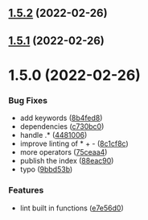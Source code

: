 ## [1.5.2](https://github.com/softwaregroup-bg/ut-tsql-lexer/compare/v1.5.1...v1.5.2) (2022-02-26)



## [1.5.1](https://github.com/softwaregroup-bg/ut-tsql-lexer/compare/v1.5.0...v1.5.1) (2022-02-26)



# 1.5.0 (2022-02-26)


### Bug Fixes

* add keywords ([8b4fed8](https://github.com/softwaregroup-bg/ut-tsql-lexer/commit/8b4fed880416f5aa1a64b52cca7e2226e8c7bd8b))
* dependencies ([c730bc0](https://github.com/softwaregroup-bg/ut-tsql-lexer/commit/c730bc0f9c840b17c51be336b43db963ad69bf2e))
* handle .* ([4481006](https://github.com/softwaregroup-bg/ut-tsql-lexer/commit/4481006c01e9aa5dbed147fd7ae2118d26b97f0c))
* improve linting of * + - ([8c1cf8c](https://github.com/softwaregroup-bg/ut-tsql-lexer/commit/8c1cf8c4842bb0ed20c6ecc448eff0622baa4f6a))
* more operators ([75ceaa4](https://github.com/softwaregroup-bg/ut-tsql-lexer/commit/75ceaa4aaa3ecf9c83b98544aafb1b1eecfece89))
* publish the index ([88eac90](https://github.com/softwaregroup-bg/ut-tsql-lexer/commit/88eac906f379c307936e9ff7dd13a2c2ff589854))
* typo ([9bbd53b](https://github.com/softwaregroup-bg/ut-tsql-lexer/commit/9bbd53bfb677fc5ec2e6b3b21aa52af84b3d4878))


### Features

* lint built in functions ([e7e56d0](https://github.com/softwaregroup-bg/ut-tsql-lexer/commit/e7e56d037043563e6bca5fe020d64cfcfcc56bdf))



